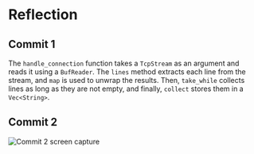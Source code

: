 # Reflection

## Commit 1

The `handle_connection` function takes a `TcpStream` as an argument and reads it using a `BufReader`. The `lines` method extracts each line from the stream, and `map` is used to unwrap the results. Then, `take_while` collects lines as long as they are not empty, and finally, `collect` stores them in a `Vec<String>`.

## Commit 2
![Commit 2 screen capture](/assets/images/commit2.png)